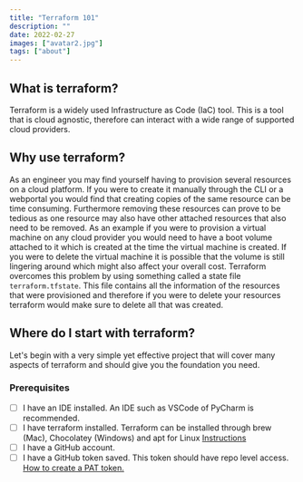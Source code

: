 ```yaml
---
title: "Terraform 101"
description: ""
date: 2022-02-27
images: ["avatar2.jpg"]
tags: ["about"]
---
```


## What is terraform?

Terraform is a widely used Infrastructure as Code (IaC) tool. This is a tool that is cloud agnostic, therefore can interact with a wide range of supported cloud providers.

## Why use terraform?

As an engineer you may find yourself having to provision several resources on a cloud platform. If you were to create it manually through the CLI or a webportal you would find that creating copies of the same resource can be time consuming. Furthermore removing these resources can prove to be tedious as one resource may also have other attached resources that also need to be removed. As an example if you were to provision a virtual machine on any cloud provider you would need to have a boot volume attached to it which is created at the time the virtual machine is created. If you were to delete the virtual machine it is possible that the volume is still lingering around which might also affect your overall cost. Terraform overcomes this problem by using something called a state file ```terraform.tfstate```. This file contains all the information of the resources that were provisioned and therefore if you were to delete your resources terraform would make sure to delete all that was created.

## Where do I start with terraform?

Let's begin with a very simple yet effective project that will cover many aspects of terraform and should give you the foundation you need.

### Prerequisites

- [ ] I have an IDE installed. An IDE such as VSCode of PyCharm is recommended.
- [ ] I have terraform installed. Terraform can be installed through brew (Mac), Chocolatey (Windows) and apt for Linux [Instructions](https://www.terraform.io/downloads)
- [ ] I have a GitHub account.
- [ ] I have a GitHub token saved. This token should have repo level access. [How to create a PAT token.](https://docs.github.com/en/enterprise-server@3.3/authentication/keeping-your-account-and-data-secure/creating-a-personal-access-token)

